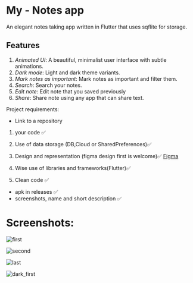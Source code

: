 # My - Notes app

An elegant notes taking app written in Flutter that uses sqflite for storage.

## Features
1. *Animated UI*: A beautiful, minimalist user interface with subtle animations.
2. *Dark mode*: Light and dark theme variants.
3. *Mark notes as important*: Mark notes as important and filter them.
4. *Search*: Search your notes.
5. *Edit note*: Edit note that you saved previously
6. *Share*: Share note using any app that can share text.


 Project requirements:
* Link to a repository

1) your code :white_check_mark:
2) Use of data storage (DB,Cloud or SharedPreferences):white_check_mark: 
3) Design and representation (figma design first is welcome):white_check_mark:  [Figma](https://www.figma.com/file/ha2bSNEoWr7ofHHVvX90LV/Final_project)

4) Wise use of libraries and frameworks(Flutter):white_check_mark: 
5) Clean code :white_check_mark:
* apk in releases :white_check_mark:
* screenshots, name and short description :white_check_mark:

# Screenshots:
![first](https://user-images.githubusercontent.com/49818721/102684389-22163c00-41e9-11eb-877e-2ef4743a2d9b.PNG)

![second](https://user-images.githubusercontent.com/49818721/102684390-23dfff80-41e9-11eb-9d35-5e0c46c77fa5.PNG)

![last](https://user-images.githubusercontent.com/49818721/102684392-25a9c300-41e9-11eb-9131-3b5fa7a91b01.PNG)

![dark_first](https://user-images.githubusercontent.com/49818721/102684391-24789600-41e9-11eb-86d7-654587d8b9ac.PNG)

